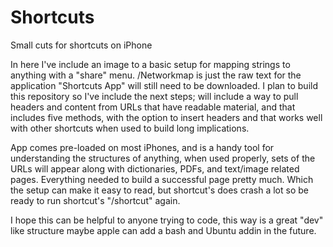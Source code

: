 # Shortcuts
Small cuts for shortcuts on iPhone

In here I've include an image to a basic setup
for mapping strings to anything with a "share"
menu. /Networkmap is just the raw text for the
application "Shortcuts App" will still need to
be downloaded. I plan to build this repository
so I've include the next steps; will include a
way to pull headers and content from URLs that
have readable material, and that includes five
methods, with the option to insert headers and 
that works well with other shortcuts when used
to build long implications.

App comes pre-loaded on most iPhones, and is a
handy tool for understanding the structures of
anything, when used properly, sets of the URLs
will appear along with dictionaries, PDFs, and
text/image related pages. Everything needed to
build a successful page pretty much. Which the 
setup can make it easy to read, but shortcut's
does crash a lot so be ready to run shortcut's 
"/shortcut" again.

I hope this can be helpful to anyone trying to
code, this way is a great "dev" like structure
maybe apple can add a bash and Ubuntu addin in
the future.
